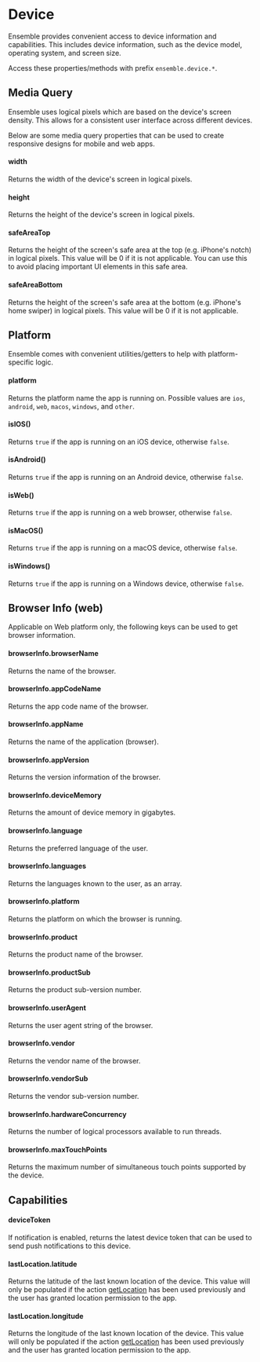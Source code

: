 # Device

Ensemble provides convenient access to device information and capabilities. This includes device information, such as the device model, operating system, and screen size.

Access these properties/methods with prefix `ensemble.device.*`.

## Media Query
Ensemble uses logical pixels which are based on the device's screen density. This allows for a consistent user interface across different devices.

Below are some media query properties that can be used to create responsive designs for mobile and web apps.

#### width
Returns the width of the device's screen in logical pixels.

#### height
Returns the height of the device's screen in logical pixels.

#### safeAreaTop
Returns the height of the screen's safe area at the top (e.g. iPhone's notch) in logical pixels. This value will be 0 if it is not applicable. You can use this to avoid placing important UI elements in this safe area.

#### safeAreaBottom
Returns the height of the screen's safe area at the bottom (e.g. iPhone's home swiper) in logical pixels. This value will be 0 if it is not applicable.


## Platform
Ensemble comes with convenient utilities/getters to help with platform-specific logic.

#### platform
Returns the platform name the app is running on. Possible values are `ios`, `android`, `web`, `macos`, `windows`, and `other`.

#### isIOS()
Returns `true` if the app is running on an iOS device, otherwise `false`.

#### isAndroid()
Returns `true` if the app is running on an Android device, otherwise `false`.

#### isWeb()
Returns `true` if the app is running on a web browser, otherwise `false`.

#### isMacOS()
Returns `true` if the app is running on a macOS device, otherwise `false`.

#### isWindows()
Returns `true` if the app is running on a Windows device, otherwise `false`.


## Browser Info (web)
Applicable on Web platform only, the following keys can be used to get browser information.
#### browserInfo.browserName
Returns the name of the browser.

#### browserInfo.appCodeName
Returns the app code name of the browser.

#### browserInfo.appName
Returns the name of the application (browser).

#### browserInfo.appVersion
Returns the version information of the browser.

#### browserInfo.deviceMemory
Returns the amount of device memory in gigabytes.

#### browserInfo.language
Returns the preferred language of the user.

#### browserInfo.languages
Returns the languages known to the user, as an array.

#### browserInfo.platform
Returns the platform on which the browser is running.

#### browserInfo.product
Returns the product name of the browser.

#### browserInfo.productSub
Returns the product sub-version number.

#### browserInfo.userAgent
Returns the user agent string of the browser.

#### browserInfo.vendor
Returns the vendor name of the browser.

#### browserInfo.vendorSub
Returns the vendor sub-version number.

#### browserInfo.hardwareConcurrency
Returns the number of logical processors available to run threads.

#### browserInfo.maxTouchPoints
Returns the maximum number of simultaneous touch points supported by the device.


## Capabilities

#### deviceToken
If notification is enabled, returns the latest device token that can be used to send push notifications to this device. 

#### lastLocation.latitude
Returns the latitude of the last known location of the device. This value will only be populated if the action [getLocation](/actions/get-location.md) has been used previously and the user has granted location permission to the app.

#### lastLocation.longitude
Returns the longitude of the last known location of the device. This value will only be populated if the action [getLocation](/actions/get-location.md) has been used previously and the user has granted location permission to the app.
